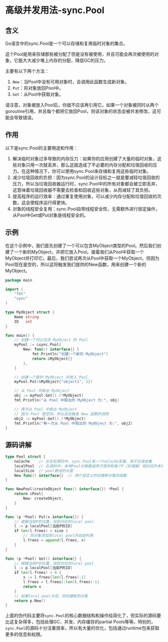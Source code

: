 # 高级并发用法-sync.Pool

## 含义

Go语言中的sync.Pool是一个可以存储和复用临时对象的集合。

这个Pool是用来存储那些被分配了但是没有被使用，并且可能会再次被使用的对象，它能大大减少堆上内存的分配，降低GC的压力。

主要有以下两个方法：
1. `New`：当Pool中没有可用对象时，会调用此函数生成新对象。
2. `Put`：将对象放回Pool中。
3. `Get`：从Pool中获取对象。

请注意，对象被放入Pool后，你就不应该再引用它。如果一个对象被同时从两个goroutine引用，并且每个都把它放回Pool，则该对象的状态会被并发修改，这可能会导致错误。

## 作用

以下是sync.Pool的主要用途和作用：

1. 解决临时对象过多导致的内存压力：如果你的应用创建了大量的临时对象，这些对象只用一次就丢弃，那么这就造成了不必要的内存分配和垃圾回收的压力。在这种情况下，你可以使用sync.Pool来存储和复用这些临时对象。
2. 减少垃圾回收的负担：因为sync.Pool的设计目标之一就是要减轻垃圾回收的压力，所以当垃圾回收器运行时，sync.Pool中的所有对象都会被立即丢弃，这意味着垃圾回收器不需要去检查和回收这些对象，从而减轻了其负担。
3. 提高程序的运行效率：通过重复使用对象，可以减少内存分配和垃圾回收的次数，这会使程序运行得更快。
4. 对象的线程安全复用：sync.Pool自带线程安全性，无需额外进行锁定操作，从Pool中Get或Put对象是线程安全的。

## 示例

在这个示例中，我们首先创建了一个可以包含MyObject类型的Pool。然后我们创建了一个新的MyObject，并把它放入Pool。接着我们从Pool中获取一个MyObject并打印它。最后，我们尝试再次从Pool中获取一个MyObject，但因为Pool现在是空的，所以这将触发我们提供的New函数，用来创建一个新的MyObject。

```go
package main

import (
	"fmt"
	"sync"
)

type MyObject struct {
	Name string
	ID   int
}

func main() {
	// 创建一个可以包含 MyObject 的 Pool
	myPool := &sync.Pool{
		New: func() interface{} {
			fmt.Println("创建一个新的 MyObject")
			return &MyObject{}
		},
	}

	// 创建一个新的 MyObject 并放入 Pool
	myPool.Put(&MyObject{"object1", 1})

	// 从 Pool 中取出 MyObject
	obj := myPool.Get().(*MyObject)
	fmt.Println("从 Pool 中取出的 MyObject 为:", obj)

	// 再次从 Pool 中取出 MyObject
	// 因为 Pool 是空的，所以这会触发 New 函数的调用
	obj2 := myPool.Get().(*MyObject)
	fmt.Println("再一次从 Pool 中取出的 MyObject 为:", obj2)
}
```

## 源码讲解

```go
type Pool struct {
    noCache    // 在实际源码中，sync.Pool有一个noCache变量，用于垃圾收集
    localPool  // 在源码中，本地Pool对象数组用于提供和每个P（处理器）相对应的本地Pool
    localSize  // pool数组的长度
    New func() interface{}  // 用户自定义的创建新对象的函数
}

func NewPool(createObject func() interface{}) *Pool {
    return &Pool{
        New: createObject,
    }
}

func (p *Pool) Put(x interface{}) {
    // 根据当前P的位置，找到对应的local pool
    l := p.localPool[当前P的ID]
    if len(l.frees) < size {
        // 将对象添加到local pool的自由列表
        l.frees = append(l.frees, x)
    } 
}

func (p *Pool) Get() interface{} {
    // 根据当前P的位置，找到对应的local pool
    l := p.localPool[当前P的ID]
    if len(l.frees) > 0 {
        x := l.frees[len(l.frees)-1]
        l.frees = l.frees[:len(l.frees)-1]
        return x
    }
    // 如果local pool为空，则创建新的对象
    return p.New()
}
```

上面的伪代码主要将`sync.Pool`的核心数据结构和操作给简化了，但实际的源码要比这复杂得多，包括处理GC、并发、内存缓存的partial Pools等等。特别的，`sync.Pool`的源码十分注重效率，所以有大量的优化，包括通过runtime包来获取更多的信息和权限。